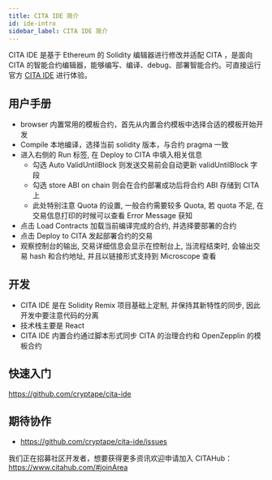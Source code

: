 ```yaml
---
title: CITA IDE 简介
id: ide-intro
sidebar_label: CITA IDE 简介
---
```


CITA IDE 是基于 Ethereum 的 Solidity 编辑器进行修改并适配 CITA ，是面向 CITA 的智能合约编辑器，能够编写、编译、debug、部署智能合约。可直接运行官方 [CITA IDE](https://cita-ide.cryptape.com/) 进行体验。

## 用户手册

* browser 内置常用的模板合约，首先从内置合约模板中选择合适的模板开始开发
* Compile 本地编译，选择当前 solidity 版本，与合约 pragma 一致
* 进入右侧的 Run 标签, 在 Deploy to CITA 中填入相关信息 
    * 勾选 Auto ValidUntilBlock 则发送交易前会自动更新 validUntilBlock 字段
    * 勾选 store ABI on chain 则会在合约部署成功后将合约 ABI 存储到 CITA 上
    * 此处特别注意 Quota 的设置, 一般合约需要较多 Quota, 若 quota 不足, 在交易信息打印的时候可以查看 Error Message 获知
* 点击 Load Contracts 加载当前编译完成的合约, 并选择要部署的合约
* 点击 Deploy to CITA 发起部署合约的交易
* 观察控制台的输出, 交易详细信息会显示在控制台上, 当流程结束时, 会输出交易 hash 和合约地址, 并且以链接形式支持到 Microscope 查看

## 开发

* CITA IDE 是在 Solidity Remix 项目基础上定制, 并保持其新特性的同步, 因此开发中要注意代码的分离
* 技术栈主要是 React
* CITA IDE 内置合约通过脚本形式同步 CITA 的治理合约和 OpenZepplin 的模板合约

## 快速入门

https://github.com/cryptape/cita-ide

## 期待协作

* https://github.com/cryptape/cita-ide/issues

我们正在招募社区开发者，想要获得更多资讯欢迎申请加入 CITAHub：https://www.citahub.com/#joinArea